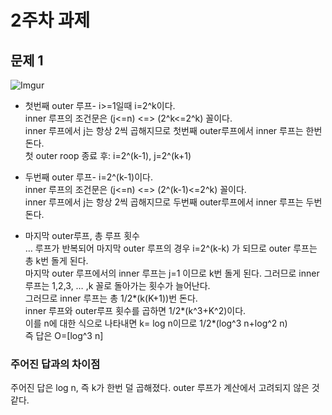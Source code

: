 # 2주차 과제


## 문제 1  
![Imgur](https://imgur.com/OLW7s5E.png)   
* 첫번째 outer 루프- i>=1일때 i=2^k이다.  
inner 루프의 조건문은 (j<=n) <=> (2^k<=2^k) 꼴이다.  
inner 루프에서 j는 항상 2씩 곱해지므로 첫번째 outer루프에서 inner 루프는 한번 돈다.  
첫 outer roop 종료 후: i=2^(k-1), j=2^(k+1)  
* 두번째 outer 루프- i=2^(k-1)이다.  
inner 루프의 조건문은 (j<=n) <=> (2^(k-1)<=2^k) 꼴이다.  
inner 루프에서 j는 항상 2씩 곱해지므로 두번째 outer루프에서 inner 루프는 두번 돈다. 

* 마지막 outer루프, 총 루프 횟수  
… 루프가 반복되어 마지막 outer 루프의 경우 i=2^(k-k) 가 되므로 outer 루프는 총 k번 돌게 된다.  
마지막 outer 루프에서의 inner 루프는 j=1 이므로 k번 돌게 된다. 그러므로 inner 루프는 1,2,3, … ,k 꼴로 돌아가는 횟수가 늘어난다.  
그러므로 inner 루프는 총 1/2*(k(K+1))번 돈다.  
inner 루프와 outer루프 횟수를 곱하면 1/2*(k^3+K^2)이다.  
이를 n에 대한 식으로 나타내면 k= log n이므로 1/2*(log^3 n+log^2 n)  
즉 답은 O=[log^3 n]  

### 주어진 답과의 차이점  
주어진 답은 log n, 즉 k가 한번 덜 곱해졌다. outer 루프가 계산에서 고려되지 않은 것 같다. 

